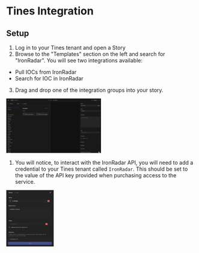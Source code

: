 # Tines Integration

## Setup

1. Log in to your Tines tenant and open a Story
2. Browse to the "Templates" section on the left and search for "IronRadar". You will see two integrations available:

- Pull IOCs from IronRadar
- Search for IOC in IronRadar

3. Drag and drop one of the integration groups into your story.

<img src="images/tines-templates.png" width=50% height=50%>

1. You will notice, to interact with the IronRadar API, you will need to add a credential to your Tines tenant called `IronRadar`. This should be set to the value of the API key provided when purchasing access to the service.

<img src="images/tines-ironradar-credential.png" width=25% height=25%>
